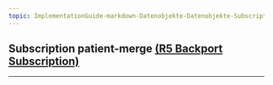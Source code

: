 ```yaml
---
topic: ImplementationGuide-markdown-Datenobjekte-Datenobjekte-Subscription
---
```

## Subscription patient-merge  [(R5 Backport Subscription)](https://hl7.org/fhir/uv/subscriptions-backport/components.html)

---